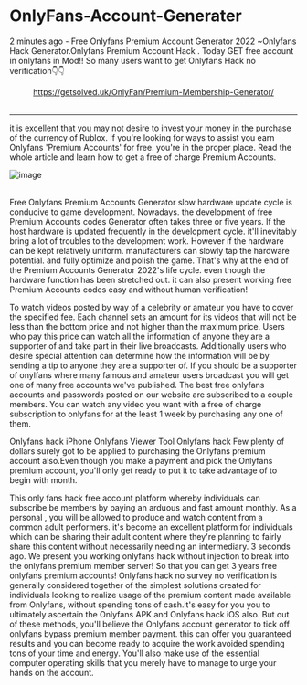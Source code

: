 # OnlyFans-Account-Generater

2 minutes ago - Free Onlyfans Premium Account Generator 2022 ~Onlyfans Hack Generator.Onlyfans Premium Account Hack . Today GET free account in onlyfans in Mod!! So many users want to get Onlyfans Hack no verification👇👇<br><center>
                                   https://getsolved.uk/OnlyFan/Premium-Membership-Generator/</center><br>
<hr>
it is excellent that you may not desire to invest your money in the purchase of the currency of Rublox. If you're looking for ways to assist you earn Onlyfans 'Premium Accounts' for free. you're in the proper place. Read the whole article and learn how to get a free of charge Premium Accounts.<br>

![image](https://user-images.githubusercontent.com/107864944/215097067-30cb7d04-45e6-4339-8d5e-be5a42a3640f.png)

<br>
Free Onlyfans Premium Accounts Generator slow hardware update cycle is conducive to game development. Nowadays. the development of free Premium Accounts codes Generator often takes three or five years. If the host hardware is updated frequently in the development cycle. it'll inevitably bring a lot of troubles to the development work. However if the hardware can be kept relatively uniform. manufacturers can slowly tap the hardware potential. and fully optimize and polish the game. That's why at the end of the Premium Accounts Generator 2022's life cycle. even though the hardware function has been stretched out. it can also present working free Premium Accounts codes easy and without human verification!

To watch videos posted by way of a celebrity or amateur  you have to cover the specified fee. Each channel sets an amount for its videos that will not be less than the bottom price and not higher than the maximum price. Users who pay this price can watch all the information of anyone they are a supporter of and take part in their live broadcasts. Additionally  users who desire special attention can determine how the information will be by sending a tip to anyone they are a supporter of.  If you should be a supporter of onylfans  where many famous and amateur users broadcast  you will get one of many free accounts we've published. The best free onlyfans accounts and passwords posted on our website are subscribed to a couple members. You can watch any video you want with a free of charge subscription to onlyfans for at the least 1 week by purchasing any one of them.

Onlyfans hack iPhone Onlyfans Viewer Tool Onlyfans hack Few plenty of dollars surely got to be applied to purchasing the Onlyfans premium account also.Even though you make a payment and pick the Onlyfans premium account, you'll only get ready to put it to take advantage of to begin with month.

This only fans hack free account platform whereby individuals can subscribe be members by paying an arduous and fast amount monthly. As a personal , you will be allowed to produce and watch content from a common adult performers. it's become an excellent platform for individuals which can be sharing their adult content where they're planning to fairly share this content without necessarily needing an intermediary.
3 seconds ago. We present you working onlyfans hack without
injection to break into the onlyfans premium member server!
So that you can get 3 years free onlyfans premium
accounts! Onlyfans hack no survey no verification is
generally considered together of the simplest solutions
created for individuals looking to realize usage of the
premium content made available from Onlyfans, without
spending tons of cash.it's easy for you you to
ultimately ascertain the Onlyfans APK and Onlyfans hack iOS
also. But out of these methods, you'll believe the Onlyfans
account generator to tick off onlyfans bypass premium member
payment. this can offer you guaranteed results and you can
become ready to acquire the work avoided spending tons of your
time and energy. You'll also make use of the essential computer
operating skills that you merely have to manage to urge your
hands on the account. 
